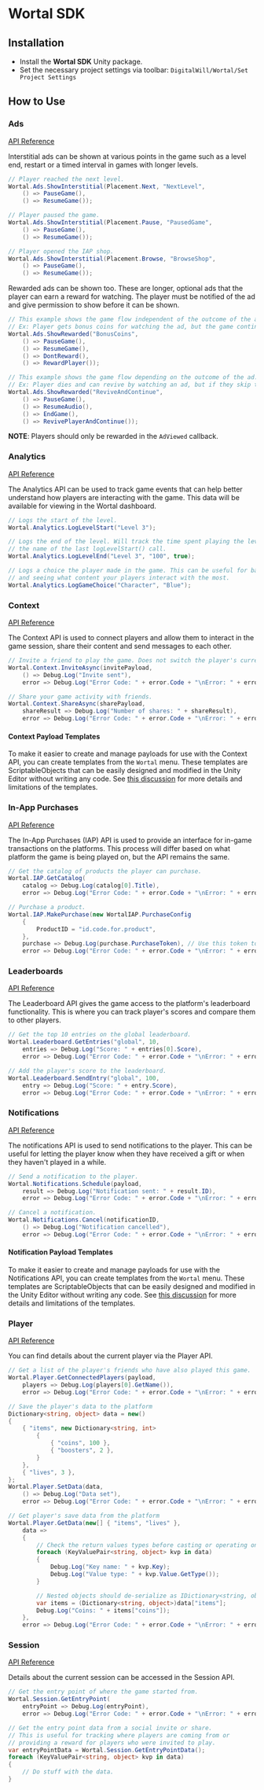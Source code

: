 # Wortal SDK

## Installation

- Install the <b>Wortal SDK</b> Unity package.
- Set the necessary project settings via toolbar: `DigitalWill/Wortal/Set Project Settings`

## How to Use

### Ads

[API Reference](https://sdk.html5gameportal.com/api/ads/)

Interstitial ads can be shown at various points in the game such as a level end, restart or a timed
interval in games with longer levels.

```csharp
// Player reached the next level.
Wortal.Ads.ShowInterstitial(Placement.Next, "NextLevel",
    () => PauseGame(),
    () => ResumeGame());

// Player paused the game.
Wortal.Ads.ShowInterstitial(Placement.Pause, "PausedGame",
    () => PauseGame(),
    () => ResumeGame());

// Player opened the IAP shop.
Wortal.Ads.ShowInterstitial(Placement.Browse, "BrowseShop",
    () => PauseGame(),
    () => ResumeGame());
```

Rewarded ads can be shown too. These are longer, optional ads that the player can earn a reward for watching. The player
must be notified of the ad and give permission to show before it can be shown.

```csharp
// This example shows the game flow independent of the outcome of the ad.
// Ex: Player gets bonus coins for watching the ad, but the game continues regardless of the outcome.
Wortal.Ads.ShowRewarded("BonusCoins",
    () => PauseGame(),
    () => ResumeGame(),
    () => DontReward(),
    () => RewardPlayer());

// This example shows the game flow depending on the outcome of the ad.
// Ex: Player dies and can revive by watching an ad, but if they skip the ad they lose the level.
Wortal.Ads.ShowRewarded("ReviveAndContinue",
    () => PauseGame(),
    () => ResumeAudio(),
    () => EndGame(),
    () => RevivePlayerAndContinue());
```

**NOTE**: Players should only be rewarded in the `AdViewed` callback.

### Analytics

[API Reference](https://sdk.html5gameportal.com/api/analytics/)

The Analytics API can be used to track game events that can help better understand how players are interacting with
the game. This data will be available for viewing in the Wortal dashboard.

```csharp
// Logs the start of the level.
Wortal.Analytics.LogLevelStart("Level 3");

// Logs the end of the level. Will track the time spent playing the level if the name matches
// the name of the last logLevelStart() call.
Wortal.Analytics.LogLevelEnd("Level 3", "100", true);

// Logs a choice the player made in the game. This can be useful for balancing the game
// and seeing what content your players interact with the most.
Wortal.Analytics.LogGameChoice("Character", "Blue");
```

### Context

[API Reference](https://sdk.html5gameportal.com/api/context/)

The Context API is used to connect players and allow them to interact in the game session, share their content
and send messages to each other.

```csharp
// Invite a friend to play the game. Does not switch the player's current context.
Wortal.Context.InviteAsync(invitePayload,
    () => Debug.Log("Invite sent"),
    error => Debug.Log("Error Code: " + error.Code + "\nError: " + error.Message));

// Share your game activity with friends.
Wortal.Context.ShareAsync(sharePayload,
    shareResult => Debug.Log("Number of shares: " + shareResult),
    error => Debug.Log("Error Code: " + error.Code + "\nError: " + error.Message));
```

#### Context Payload Templates

To make it easier to create and manage payloads for use with the Context API, you can create templates
from the `Wortal` menu. These templates are ScriptableObjects that can be easily designed and
modified in the Unity Editor without writing any code. See [this discussion](https://github.com/Digital-Will-Inc/wortal-sdk-unity/discussions/137)
for more details and limitations of the templates.

### In-App Purchases

[API Reference](https://sdk.html5gameportal.com/api/iap/)

The In-App Purchases (IAP) API is used to provide an interface for in-game transactions on the platforms.
This process will differ based on what platform the game is being played on, but the API remains the same.

```csharp
// Get the catalog of products the player can purchase.
Wortal.IAP.GetCatalog(
    catalog => Debug.Log(catalog[0].Title),
    error => Debug.Log("Error Code: " + error.Code + "\nError: " + error.Message));

// Purchase a product.
Wortal.IAP.MakePurchase(new WortalIAP.PurchaseConfig
    {
        ProductID = "id.code.for.product",
    },
    purchase => Debug.Log(purchase.PurchaseToken), // Use this token to consume purchase
    error => Debug.Log("Error Code: " + error.Code + "\nError: " + error.Message));
```

### Leaderboards

[API Reference](https://sdk.html5gameportal.com/api/leaderboard/)

The Leaderboard API gives the game access to the platform's leaderboard functionality. This is where
you can track player's scores and compare them to other players.

```csharp
// Get the top 10 entries on the global leaderboard.
Wortal.Leaderboard.GetEntries("global", 10,
    entries => Debug.Log("Score: " + entries[0].Score),
    error => Debug.Log("Error Code: " + error.Code + "\nError: " + error.Message));

// Add the player's score to the leaderboard.
Wortal.Leaderboard.SendEntry("global", 100,
    entry => Debug.Log("Score: " + entry.Score),
    error => Debug.Log("Error Code: " + error.Code + "\nError: " + error.Message));
```

### Notifications

[API Reference](https://sdk.html5gameportal.com/api/notifications/)

The notifications API is used to send notifications to the player. This can be useful for letting the player
know when they have received a gift or when they haven't played in a while.

```csharp
// Send a notification to the player.
Wortal.Notifications.Schedule(payload,
    result => Debug.Log("Notification sent: " + result.ID),
    error => Debug.Log("Error Code: " + error.Code + "\nError: " + error.Message));

// Cancel a notification.
Wortal.Notifications.Cancel(notificationID,
    () => Debug.Log("Notification cancelled"),
    error => Debug.Log("Error Code: " + error.Code + "\nError: " + error.Message));
```

#### Notification Payload Templates

To make it easier to create and manage payloads for use with the Notifications API, you can create templates
from the `Wortal` menu. These templates are ScriptableObjects that can be easily designed and
modified in the Unity Editor without writing any code. See [this discussion](https://github.com/Digital-Will-Inc/wortal-sdk-unity/discussions/137)
for more details and limitations of the templates.

### Player

[API Reference](https://sdk.html5gameportal.com/api/player/)

You can find details about the current player via the Player API.

```csharp
// Get a list of the player's friends who have also played this game.
Wortal.Player.GetConnectedPlayers(payload,
    players => Debug.Log(players[0].GetName()),
    error => Debug.Log("Error Code: " + error.Code + "\nError: " + error.Message));

// Save the player's data to the platform
Dictionary<string, object> data = new()
{
    { "items", new Dictionary<string, int>
        {
            { "coins", 100 },
            { "boosters", 2 },
        }
    },
    { "lives", 3 },
};
Wortal.Player.SetData(data,
    () => Debug.Log("Data set"),
    error => Debug.Log("Error Code: " + error.Code + "\nError: " + error.Message));

// Get player's save data from the platform
Wortal.Player.GetData(new[] { "items", "lives" },
    data =>
    {
        // Check the return values types before casting or operating on them.
        foreach (KeyValuePair<string, object> kvp in data)
        {
            Debug.Log("Key name: " + kvp.Key);
            Debug.Log("Value type: " + kvp.Value.GetType());
        }

        // Nested objects should de-serialize as IDictionary<string, object>
        var items = (Dictionary<string, object>)data["items"];
        Debug.Log("Coins: " + items["coins"]);
    },
    error => Debug.Log("Error Code: " + error.Code + "\nError: " + error.Message));
```

### Session

[API Reference](https://sdk.html5gameportal.com/api/session/)

Details about the current session can be accessed in the Session API.

```csharp
// Get the entry point of where the game started from.
Wortal.Session.GetEntryPoint(
    entryPoint => Debug.Log(entryPoint),
    error => Debug.Log("Error Code: " + error.Code + "\nError: " + error.Message));

// Get the entry point data from a social invite or share.
// This is useful for tracking where players are coming from or
// providing a reward for players who were invited to play.
var entryPointData = Wortal.Session.GetEntryPointData();
foreach (KeyValuePair<string, object> kvp in data)
{
    // Do stuff with the data.
}
```
